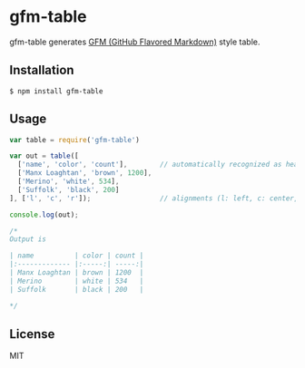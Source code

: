 # gfm-table

gfm-table generates [GFM (GitHub Flavored Markdown)](https://help.github.com/articles/github-flavored-markdown) style table.

## Installation

```
$ npm install gfm-table
```

## Usage

```javascript
var table = require('gfm-table')

var out = table([
  ['name', 'color', 'count'],        // automatically recognized as heading
  ['Manx Loaghtan', 'brown', 1200],
  ['Merino', 'white', 534],
  ['Suffolk', 'black', 200]
], ['l', 'c', 'r']);                 // alignments (l: left, c: center, r: right) are optional

console.log(out);

/*
Output is

| name          | color | count |
|:------------- |:-----:| -----:|
| Manx Loaghtan | brown | 1200  |
| Merino        | white | 534   |
| Suffolk       | black | 200   |

*/

```

## License

MIT
